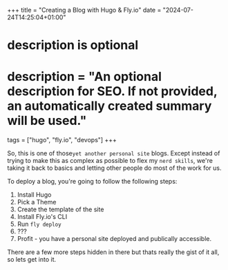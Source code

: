 +++
title = "Creating a Blog with Hugo & Fly.io"
date = "2024-07-24T14:25:04+01:00"

#
# description is optional
#
# description = "An optional description for SEO. If not provided, an automatically created summary will be used."

tags = ["hugo", "fly.io", "devops"]
+++

So, this is one of those`yet another personal site` blogs. Except instead of trying to make this as complex as possible to flex my `nerd skills`, we're taking it back to basics and letting other people do most of the work for us.

To deploy a blog, you're going to follow the following steps:
1. Install Hugo
1. Pick a Theme
1. Create the template of the site
1. Install Fly.io's CLI
1. Run `fly deploy`
1. ???
1. Profit - you have a personal site deployed and publically accessible.

There are a few more steps hidden in there but thats really the gist of it all, so lets get into it.
